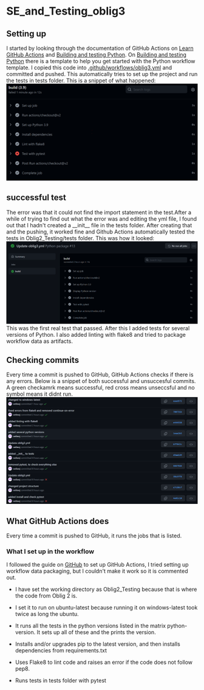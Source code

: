 # SE_and_Testing_oblig3

## Setting up

I started by looking through the documentation of GitHub Actions on [Learn GitHub Actions](https://docs.github.com/en/actions/learn-github-actions) and [Building and testing Python](https://docs.github.com/en/actions/automating-builds-and-tests/building-and-testing-python). On [Building and testing Python](https://docs.github.com/en/actions/automating-builds-and-tests/building-and-testing-python) there is a template to help you get started with the Python workflow template. I copied this code into [.github/workflows/oblig3.yml](.github\workflows\oblig3.yml) and committed and pushed. This automatically tries to set up the project and run the tests in tests folder. This is a snippet of what happened:
![Test with pytest fails](docs_resources\img\github_actions_1.png)

## successful test

The error was that it could not find the import statement in the test.After a while of trying to find out what the error was and editing the yml file, I found out that I hadn't created a \_\_init\_\_ file in the tests folder. After creating that and the pushing, it worked fine and Github Actions automatically tested the tests in Oblig2_Testing/tests folder. This was how it looked:
![First real test that passed](docs_resources\img\github_actions_2.png)
This was the first real test that passed. After this I added tests for several versions of Python. I also added linting with flake8 and tried to package workflow data as artifacts.

## Checking commits

Every time a commit is pushed to GitHub, GitHub Actions checks if there is any errors. Below is a snippet of both successful and unsuccesful commits. A green checkamrk means successful, red cross means unseccsful and no symbol means it didnt run.
![Commits on Github](docs_resources\img\github_actions_commits.png)

## What GitHub Actions does

Every time a commit is pushed to GitHub, it runs the jobs that is listed.

### What I set up in the workflow

I followed the guide on [GitHub](https://docs.github.com/en/actions/automating-builds-and-tests/building-and-testing-python) to set up GitHub Actions, I tried setting up workflow data packaging, but I couldn't make it work so it is commented out.

- I have set the working directory as Oblig2_Testing because that is where the code from Oblig 2 is.

- I set it to run on ubuntu-latest because running it on windows-latest took twice as long the ubuntu.

- It runs all the tests in the python versions listed in the matrix python-version. It sets up all of these and the prints the version.

- Installs and/or upgrades pip to the latest version, and then installs dependencies from requirements.txt

- Uses Flake8 to lint code and raises an error if the code does not follow pep8.

- Runs tests in tests folder with pytest
